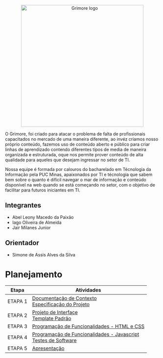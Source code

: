 <p align="center">
    <img alt="Grimore logo" src="../docs/img/logo.png" width="400"/>
</p>

O Grimore, foi criado para atacar o problema de falta de profissionais capacitados no mercado de uma maneira diferente, ao invéz criamos nosso próprio conteúdo, fazemos uso de conteúdo aberto e público para criar linhas de aprendizado contendo diferentes típos de media de maneira organizada e estruturada, oque nos permite prover conteúdo de alta qualidade para aqueles que desejam ingressar no setor de TI.

Nossa equipe é formada por calouros do bacharelado em Técnologia da Informação pela PUC Minas, apaixonados por TI e técnologia que sabem bem sobre o quanto é difícil navegar o mar de informação e conteúdo disponível na web quando se está começando no setor, com o objetivo de facilitar para futuros iniciantes em TI.

## Integrantes

-   Abel Leony Macedo da Paixão
-   Iago Oliveira de Almeida
-   Jair Milanes Junior

## Orientador

-   Simone de Assis Alves da Silva

# Planejamento

|  Etapa  | Atividades                                                                                                   |
| :-----: | ------------------------------------------------------------------------------------------------------------ |
| ETAPA 1 | [Documentação de Contexto](docs/context.md) <br> [Especificação do Projeto](docs/especification.md)          |
| ETAPA 2 | [Projeto de Interface](docs/interface.md) <br> [Template Padrão](docs/template.md)                           |
| ETAPA 3 | [Programação de Funcionalidades - HTML e CSS](docs/development.md)                                           |
| ETAPA 4 | [Programação de Funcionalidades - Javascript](docs/development.md) <br> [Testes de Software ](docs/tests.md) |
| ETAPA 5 | [Apresentação](presentation/README.md)                                                                       |
